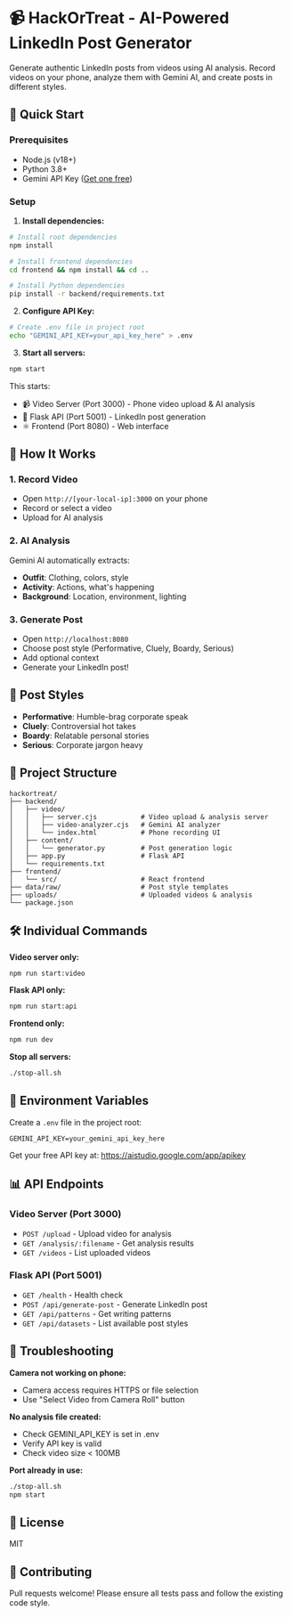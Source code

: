 # 📹 HackOrTreat - AI-Powered LinkedIn Post Generator

Generate authentic LinkedIn posts from videos using AI analysis. Record videos on your phone, analyze them with Gemini AI, and create posts in different styles.

## 🚀 Quick Start

### Prerequisites

- Node.js (v18+)
- Python 3.8+
- Gemini API Key ([Get one free](https://aistudio.google.com/app/apikey))

### Setup

1. **Install dependencies:**
```bash
# Install root dependencies
npm install

# Install frontend dependencies
cd frontend && npm install && cd ..

# Install Python dependencies
pip install -r backend/requirements.txt
```

2. **Configure API Key:**
```bash
# Create .env file in project root
echo "GEMINI_API_KEY=your_api_key_here" > .env
```

3. **Start all servers:**
```bash
npm start
```

This starts:
- 📹 Video Server (Port 3000) - Phone video upload & AI analysis
- 🐍 Flask API (Port 5001) - LinkedIn post generation
- ⚛️  Frontend (Port 8080) - Web interface

## 📱 How It Works

### 1. Record Video
- Open `http://[your-local-ip]:3000` on your phone
- Record or select a video
- Upload for AI analysis

### 2. AI Analysis
Gemini AI automatically extracts:
- **Outfit**: Clothing, colors, style
- **Activity**: Actions, what's happening
- **Background**: Location, environment, lighting

### 3. Generate Post
- Open `http://localhost:8080`
- Choose post style (Performative, Cluely, Boardy, Serious)
- Add optional context
- Generate your LinkedIn post!

## 🎯 Post Styles

- **Performative**: Humble-brag corporate speak
- **Cluely**: Controversial hot takes
- **Boardy**: Relatable personal stories
- **Serious**: Corporate jargon heavy

## 📁 Project Structure

```
hackortreat/
├── backend/
│   ├── video/
│   │   ├── server.cjs           # Video upload & analysis server
│   │   ├── video-analyzer.cjs   # Gemini AI analyzer
│   │   └── index.html           # Phone recording UI
│   ├── content/
│   │   └── generator.py         # Post generation logic
│   ├── app.py                   # Flask API
│   └── requirements.txt
├── frontend/
│   └── src/                     # React frontend
├── data/raw/                    # Post style templates
├── uploads/                     # Uploaded videos & analysis
└── package.json
```

## 🛠️ Individual Commands

**Video server only:**
```bash
npm run start:video
```

**Flask API only:**
```bash
npm run start:api
```

**Frontend only:**
```bash
npm run dev
```

**Stop all servers:**
```bash
./stop-all.sh
```

## 🔑 Environment Variables

Create a `.env` file in the project root:

```env
GEMINI_API_KEY=your_gemini_api_key_here
```

Get your free API key at: https://aistudio.google.com/app/apikey

## 📊 API Endpoints

### Video Server (Port 3000)

- `POST /upload` - Upload video for analysis
- `GET /analysis/:filename` - Get analysis results
- `GET /videos` - List uploaded videos

### Flask API (Port 5001)

- `GET /health` - Health check
- `POST /api/generate-post` - Generate LinkedIn post
- `GET /api/patterns` - Get writing patterns
- `GET /api/datasets` - List available post styles

## 🐛 Troubleshooting

**Camera not working on phone:**
- Camera access requires HTTPS or file selection
- Use "Select Video from Camera Roll" button

**No analysis file created:**
- Check GEMINI_API_KEY is set in .env
- Verify API key is valid
- Check video size < 100MB

**Port already in use:**
```bash
./stop-all.sh
npm start
```

## 📝 License

MIT

## 🤝 Contributing

Pull requests welcome! Please ensure all tests pass and follow the existing code style.

